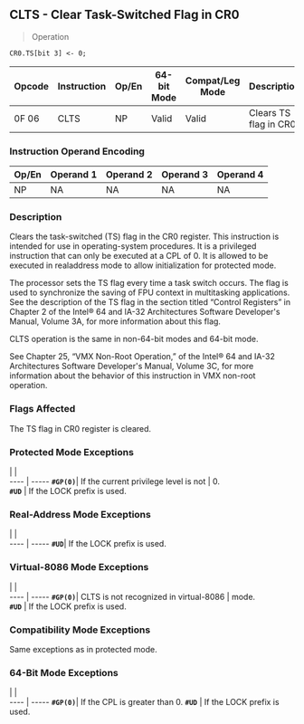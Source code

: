 ## CLTS - Clear Task-Switched Flag in CR0

> Operation

``` slim
CR0.TS[bit 3] <- 0;

```

 Opcode| Instruction| Op/En| 64-bit Mode| Compat/Leg Mode| Description           
 ---  | --- | --- | --- | --- | ---
 0F 06 | CLTS       | NP   | Valid      | Valid          | Clears TS flag in CR0.

### Instruction Operand Encoding
 Op/En| Operand 1| Operand 2| Operand 3| Operand 4
 ---  | --- | --- | --- | ---
 NP   | NA       | NA       | NA       | NA       

### Description
Clears the task-switched (TS) flag in the CR0 register. This instruction is
intended for use in operating-system procedures. It is a privileged instruction
that can only be executed at a CPL of 0. It is allowed to be executed in realaddress
mode to allow initialization for protected mode.

The processor sets the TS flag every time a task switch occurs. The flag is
used to synchronize the saving of FPU context in multitasking applications.
See the description of the TS flag in the section titled “Control Registers”
in Chapter 2 of the Intel® 64 and IA-32 Architectures Software Developer's Manual,
Volume 3A, for more information about this flag.

CLTS operation is the same in non-64-bit modes and 64-bit mode.

See Chapter 25, “VMX Non-Root Operation,” of the Intel® 64 and IA-32 Architectures
Software Developer's Manual, Volume 3C, for more information about the behavior
of this instruction in VMX non-root operation.



### Flags Affected
The TS flag in CR0 register is cleared.


### Protected Mode Exceptions
   | |  
---- | -----
 **``#GP(0)``**| If the current privilege level is not
       | 0.                                   
 **``#UD``**   | If the LOCK prefix is used.          

### Real-Address Mode Exceptions
   | |  
---- | -----
 **``#UD``**| If the LOCK prefix is used.

### Virtual-8086 Mode Exceptions
   | |  
---- | -----
 **``#GP(0)``**| CLTS is not recognized in virtual-8086
       | mode.                                 
 **``#UD``**   | If the LOCK prefix is used.           

### Compatibility Mode Exceptions
Same exceptions as in protected mode.


### 64-Bit Mode Exceptions
   | |  
---- | -----
 **``#GP(0)``**| If the CPL is greater than 0.
 **``#UD``**   | If the LOCK prefix is used.  
